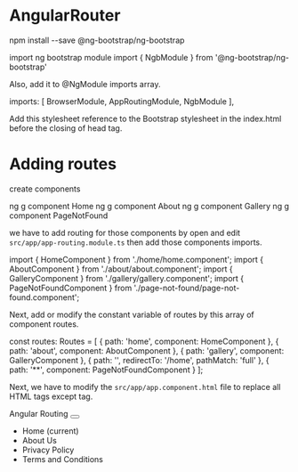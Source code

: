 # AngularRouter

npm install --save @ng-bootstrap/ng-bootstrap

import ng bootstrap module
import { NgbModule } from '@ng-bootstrap/ng-bootstrap'

Also, add it to @NgModule imports array.

imports: [
  BrowserModule,
  AppRoutingModule,
  NgbModule
],


Add this stylesheet reference to the Bootstrap stylesheet in the index.html before the closing of head tag.

<link rel="stylesheet" href="https://maxcdn.bootstrapcdn.com/bootstrap/4.3.1/css/bootstrap.min.css" />


# Adding routes

create components

ng g component Home
ng g component About
ng g component Gallery
ng g component PageNotFound

we have to add routing for those components by open and edit `src/app/app-routing.module.ts` then add those components imports.

import { HomeComponent } from './home/home.component';
import { AboutComponent } from './about/about.component';
import { GalleryComponent } from './gallery/gallery.component';
import { PageNotFoundComponent } from './page-not-found/page-not-found.component';

Next, add or modify the constant variable of routes by this array of component routes.

const routes: Routes = [
  { path: 'home', component: HomeComponent },
  { path: 'about', component: AboutComponent },
  { path: 'gallery', component: GalleryComponent },
  { path: '', redirectTo: '/home', pathMatch: 'full' },
  { path: '**', component: PageNotFoundComponent }
];


Next, we have to modify the `src/app/app.component.html` file to replace all HTML tags except <router-outlet></router-outlet> tag.

<nav class="navbar navbar-expand-lg navbar-light bg-light">
  <a class="navbar-brand" routerLink="">Angular Routing</a>
  <button class="navbar-toggler" type="button" (click)="toggleNavbar()" data-toggle="collapse" data-target="#navbarSupportedContent" aria-controls="navbarSupportedContent" aria-expanded="false" aria-label="Toggle navigation">
    <span class="navbar-toggler-icon"></span>
  </button>

  <div class="collapse navbar-collapse" [ngClass]="{ 'show': navbarOpen }">
    <ul class="navbar-nav mr-auto">
      <li class="nav-item active">
        <a class="nav-link" routerLink="" routerLinkActive="active">Home <span class="sr-only">(current)</span></a>
      </li>
      <li class="nav-item">
        <a class="nav-link" routerLink="about" routerLinkActive="active">About Us</a>
      </li>
      <li class="nav-item">
        <a class="nav-link" routerLink="privacy" routerLinkActive="active">Privacy Policy</a>
      </li>
      <li class="nav-item">
        <a class="nav-link" routerLink="terms" routerLinkActive="active">Terms and Conditions</a>
      </li>
    </ul>
  </div>
</nav>

<div class="container">
  <router-outlet></router-outlet>
</div>